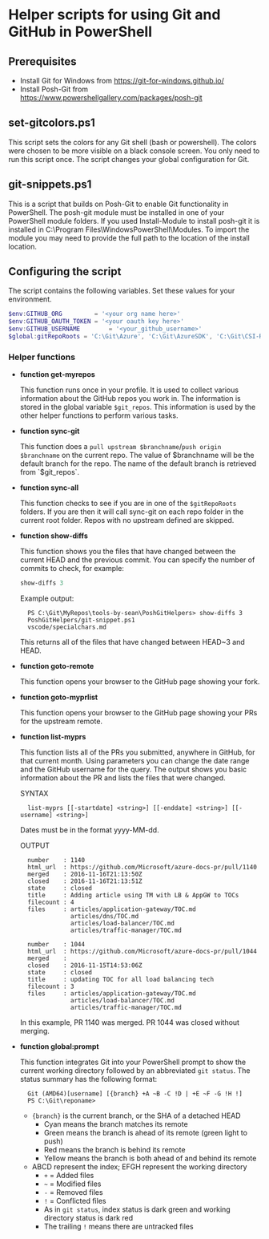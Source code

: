 # Helper scripts for using Git and GitHub in PowerShell

## Prerequisites

- Install Git for Windows from https://git-for-windows.github.io/
- Install Posh-Git from https://www.powershellgallery.com/packages/posh-git

## set-gitcolors.ps1

This script sets the colors for any Git shell (bash or powershell). The colors were chosen to be more visible on a black console screen. You only need to run this script once. The script changes your global configuration for Git.

## git-snippets.ps1

This is a script that builds on Posh-Git to enable Git functionality in PowerShell. The posh-git module must be installed in one of your PowerShell module folders. If you used Install-Module to install posh-git it is installed in C:\Program Files\WindowsPowerShell\Modules. To import the module you may need to provide the full path to the location of the install location.

## Configuring the script

The script contains the following variables. Set these values for your environment.

```powershell
$env:GITHUB_ORG         = '<your org name here>'
$env:GITHUB_OAUTH_TOKEN = '<your oauth key here>'
$env:GITHUB_USERNAME        = '<your_github_username>'
$global:gitRepoRoots = 'C:\Git\Azure', 'C:\Git\AzureSDK', 'C:\Git\CSI-Repos', 'C:\Git\MyRepos'
```

### Helper functions

* **function get-myrepos**

    This function runs once in your profile. It is used to collect various information about the GitHub repos you work in. The information is stored in the global variable `$git_repos`. This information is used by the other helper functions to perform various tasks.

* **function sync-git**

    This function does a `pull upstream $branchname`/`push origin $branchname` on the current repo. The value of $branchname will be the default branch for the repo. The name of the default branch is retrieved from `$git_repos`.

* **function sync-all**

    This function checks to see if you are in one of the `$gitRepoRoots` folders. If you are then it will call sync-git on each repo folder in the current root folder. Repos with no upstream defined are skipped.

* **function show-diffs**

    This function shows you the files that have changed between the current HEAD and the previous commit. You can specify the number of commits to check, for example:

    ```powershell
    show-diffs 3
    ```
    Example output:

        PS C:\Git\MyRepos\tools-by-sean\PoshGitHelpers> show-diffs 3
        PoshGitHelpers/git-snippet.ps1
        vscode/specialchars.md

    This returns all of the files that have changed between HEAD~3 and HEAD.

* **function goto-remote**

    This function opens your browser to the GitHub page showing your fork.

* **function goto-myprlist**

    This function opens your browser to the GitHub page showing your PRs for the upstream remote.

* **function list-myprs**

    This function lists all of the PRs you submitted, anywhere in GitHub, for that current month. Using parameters you can change the date range and the GitHub username for the query. The output shows you basic information about the PR and lists the files that were changed.

    SYNTAX

        list-myprs [[-startdate] <string>] [[-enddate] <string>] [[-username] <string>]

    Dates must be in the format yyyy-MM-dd.

    OUTPUT

        number    : 1140
        html_url  : https://github.com/Microsoft/azure-docs-pr/pull/1140
        merged    : 2016-11-16T21:13:50Z
        closed    : 2016-11-16T21:13:51Z
        state     : closed
        title     : Adding article using TM with LB & AppGW to TOCs
        filecount : 4
        files     : articles/application-gateway/TOC.md
                    articles/dns/TOC.md
                    articles/load-balancer/TOC.md
                    articles/traffic-manager/TOC.md

        number    : 1044
        html_url  : https://github.com/Microsoft/azure-docs-pr/pull/1044
        merged    :
        closed    : 2016-11-15T14:53:06Z
        state     : closed
        title     : updating TOC for all load balancing tech
        filecount : 3
        files     : articles/application-gateway/TOC.md
                    articles/load-balancer/TOC.md
                    articles/traffic-manager/TOC.md

    In this example, PR 1140 was merged. PR 1044 was closed without merging.

* **function global:prompt**

    This function integrates Git into your PowerShell prompt to show the current working directory followed by an abbreviated `git status`. The status summary has the following format:

        Git (AMD64)[username] [{branch} +A ~B -C !D | +E ~F -G !H !]
        PS C:\Git\reponame>

    + `{branch}` is the current branch, or the SHA of a detached HEAD
        * Cyan means the branch matches its remote
        * Green means the branch is ahead of its remote (green light to push)
        * Red means the branch is behind its remote
        * Yellow means the branch is both ahead of and behind its remote
    + ABCD represent the index; EFGH represent the working directory
        * `+` = Added files
        * `~` = Modified files
        * `-` = Removed files
        * `!` = Conflicted files
        * As in `git status`, index status is dark green and working directory status is dark red
        * The trailing `!` means there are untracked files